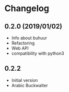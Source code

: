 # Changelog

## 0.2.0 (2019/01/02)

* Info about buhuur
* Refactoring
* Web API
* compatibility with python3

## 0.2.2

* Initial version
* Arabic Buckwalter
